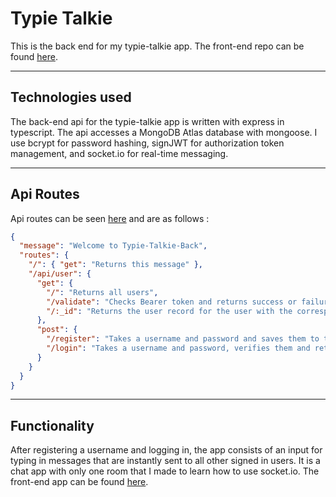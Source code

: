 # Typie Talkie

This is the back end for my typie-talkie app. The front-end repo can be found [here](https://github.com/JonathanDPotter/upc-tracker-front).

---

## Technologies used

The back-end api for the typie-talkie app is written with express in typescript. The api accesses a MongoDB Atlas database with mongoose. I use bcrypt for password hashing, signJWT for authorization token management, and socket.io for real-time messaging.

---

## Api Routes

Api routes can be seen [here](https://typie-talkie-back.herokuapp.com/) and are as follows :

```json
{
  "message": "Welcome to Typie-Talkie-Back",
  "routes": {
    "/": { "get": "Returns this message" },
    "/api/user": {
      "get": {
        "/": "Returns all users",
        "/validate": "Checks Bearer token and returns success or failure on validation.",
        "/:_id": "Returns the user record for the user with the corresponding _id"
      },
      "post": {
        "/register": "Takes a username and password and saves them to the database with a hashed version of the password.",
        "/login": "Takes a username and password, verifies them and returns an authorization token."
      }
    }
  }
}
```
***

## Functionality

After registering a username and logging in, the app consists of an input for typing in messages that are instantly sent to all other signed in users.  It is a chat app with only one room that I made to learn how to use socket.io.  The front-end app can be found [here](https://typie-talkie-front-fcyl99l4c-jonathandpotter.vercel.app/).